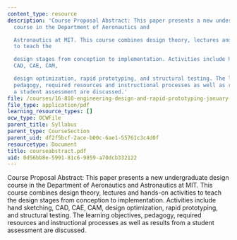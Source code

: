 ```yaml
---
content_type: resource
description: 'Course Proposal Abstract: This paper presents a new undergraduate design
  course in the Department of Aeronautics and

  Astronautics at MIT. This course combines design theory, lectures and hands-on activities
  to teach the

  design stages from conception to implementation. Activities include hand sketching,
  CAD, CAE, CAM,

  design optimization, rapid prototyping, and structural testing. The learning objectives,
  pedagogy, required resources and instructional processes as well as results from
  a student assessment are discussed.'
file: /courses/16-810-engineering-design-and-rapid-prototyping-january-iap-2005/0d56bb8e599181c69859a70dcb332122_courseabstract.pdf
file_type: application/pdf
learning_resource_types: []
ocw_type: OCWFile
parent_title: Syllabus
parent_type: CourseSection
parent_uid: df2f5bcf-2ace-b00c-6ae1-55761c3c4d0f
resourcetype: Document
title: courseabstract.pdf
uid: 0d56bb8e-5991-81c6-9859-a70dcb332122
---
```

Course Proposal Abstract: This paper presents a new undergraduate design course in the Department of Aeronautics and
Astronautics at MIT. This course combines design theory, lectures and hands-on activities to teach the
design stages from conception to implementation. Activities include hand sketching, CAD, CAE, CAM,
design optimization, rapid prototyping, and structural testing. The learning objectives, pedagogy, required resources and instructional processes as well as results from a student assessment are discussed.

